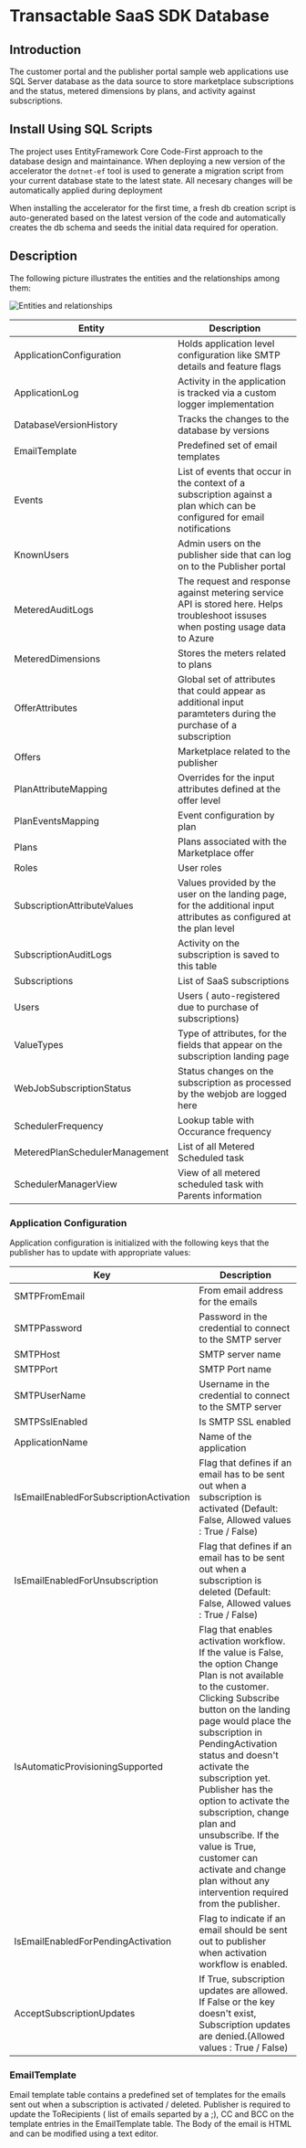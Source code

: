 # Transactable SaaS SDK Database

## Introduction

The customer portal and the publisher portal sample web applications use SQL Server database as the data source to store marketplace subscriptions and the status, metered dimensions by plans, and activity against subscriptions.

## Install Using SQL Scripts

The project uses EntityFramework Core Code-First approach to the database design and maintainance.
When deploying a new version of the accelerator the `dotnet-ef` tool is used to generate a migration script from your current database state to the latest state. All necesary changes will be automatically applied during deployment

When installing the accelerator for the first time, a fresh db creation script is auto-generated based on the latest version of the code and automatically creates the db schema and seeds the initial data required for operation.

## Description

The following picture illustrates the entities and the relationships among them:

![Entities and relationships](../../docs/images/amp-saas-db.png)

| Entity | Description |
| --- | --- |  
| ApplicationConfiguration | Holds application level configuration like SMTP details and feature flags |
| ApplicationLog | Activity in the application is tracked via a custom logger implementation |
| DatabaseVersionHistory | Tracks the changes to the database by versions |
| EmailTemplate | Predefined set of email templates |
| Events | List of events that occur in the context of a subscription against a plan which can be configured for email notifications |
| KnownUsers | Admin users on the publisher side that can log on to the Publisher portal|
| MeteredAuditLogs | The request and response against metering service API is stored here. Helps troubleshoot issuses when posting usage data to Azure |
| MeteredDimensions  | Stores the meters related to plans |
| OfferAttributes | Global set of attributes that could appear as additional input paramteters during the purchase of a subscription |
| Offers | Marketplace related to the publisher |
| PlanAttributeMapping | Overrides for the input attributes defined at the offer level|
| PlanEventsMapping | Event configuration by plan |
| Plans | Plans associated with the Marketplace offer|
| Roles | User roles |
| SubscriptionAttributeValues | Values provided by the user on the landing page, for the additional input attributes as configured at the plan level |
| SubscriptionAuditLogs | Activity on the subscription is saved to this table |
| Subscriptions | List of SaaS subscriptions
| Users | Users ( auto-registered due to purchase of subscriptions) |
| ValueTypes | Type of attributes, for the fields that appear on the subscription landing page|
| WebJobSubscriptionStatus | Status changes on the subscription as processed by the webjob are logged here |
| SchedulerFrequency| Lookup table with Occurance frequency |
| MeteredPlanSchedulerManagement| List of all Metered Scheduled task |
| SchedulerManagerView| View of all metered scheduled task with Parents information |


### Application Configuration

Application configuration is initialized with the following keys that the publisher has to update with appropriate values:

| Key | Description|
| --- | -- |
| SMTPFromEmail | From email address for the emails |
| SMTPPassword | Password in the credential to connect to the SMTP server |
| SMTPHost | SMTP server name |
| SMTPPort | SMTP Port name |
| SMTPUserName | Username in the credential to connect to the SMTP server |
| SMTPSslEnabled | Is SMTP SSL enabled |
| ApplicationName | Name of the application |
| IsEmailEnabledForSubscriptionActivation | Flag that defines if an email has to be sent out when a subscription is activated (Default: False, Allowed values : True / False)|
| IsEmailEnabledForUnsubscription | Flag that defines if an email has to be sent out when a subscription is deleted (Default: False, Allowed values : True / False)|
| IsAutomaticProvisioningSupported | Flag that enables activation workflow. If the value is False, the option Change Plan is not available to the customer. Clicking Subscribe button on the landing page would place the subscription in PendingActivation status and doesn't activate the subscription yet. Publisher has the option to activate the subscription, change plan and unsubscribe. If the value is True, customer can activate and change plan without any intervention required from the publisher.|
| IsEmailEnabledForPendingActivation | Flag to indicate if an email should be sent out to publisher when activation workflow is enabled.|
| AcceptSubscriptionUpdates | If True, subscription updates are allowed. If False or the key doesn't exist, Subscription updates are denied.(Allowed values : True / False)|


### EmailTemplate

Email template table contains a predefined set of templates for the emails sent out when a subscription is activated / deleted.
Publisher is required to update the ToRecipients ( list of emails separted by a ;), CC and BCC on the template entries in the EmailTemplate table.
The Body of the email is HTML and can be modified using a text editor.

